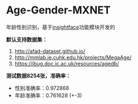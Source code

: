 # Age-Gender-MXNET
年龄性别识别，基于[insightface](https://github.com/deepinsight/insightface)功能模块开发的

**默认支持数据集：**

1. http://afad-dataset.github.io/
2. http://mmlab.ie.cuhk.edu.hk/projects/MegaAge/
3. https://ibug.doc.ic.ac.uk/resources/agedb/


**测试数据8254张，准确率：**
 - 性别准确率：0.972868
 - 年龄准确率：0.761628 (+-3)
